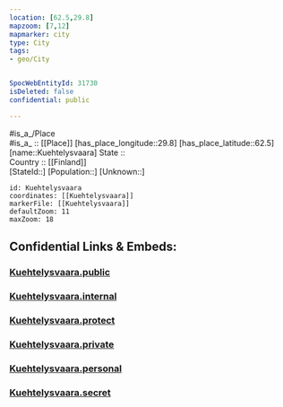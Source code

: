 ```yaml
---
location: [62.5,29.8] 
mapzoom: [7,12] 
mapmarker: city 
type: City
tags:
- geo/City


SpocWebEntityId: 31730
isDeleted: false
confidential: public

---
```

#is_a_/Place  
#is_a_ :: [[Place]] 
[has_place_longitude::29.8] 
[has_place_latitude::62.5] 
[name::Kuehtelysvaara] 
State ::  
Country :: [[Finland]]  
[StateId::] 
[Population::] 
[Unknown::] 


```leaflet
id: Kuehtelysvaara
coordinates: [[Kuehtelysvaara]] 
markerFile: [[Kuehtelysvaara]] 
defaultZoom: 11 
maxZoom: 18
```


## Confidential Links & Embeds: 

### [Kuehtelysvaara.public](/_public/\Earth\Continent\Europe\Europe~North\Finland\Provinces~Finland\Eastern_Finland\counties~Eastern_Finland\Karelia~North\CityKuehtelysvaara.public.md) 

### [Kuehtelysvaara.internal](/_internal/\Earth\Continent\Europe\Europe~North\Finland\Provinces~Finland\Eastern_Finland\counties~Eastern_Finland\Karelia~North\CityKuehtelysvaara.internal.md) 

### [Kuehtelysvaara.protect](/_protect/\Earth\Continent\Europe\Europe~North\Finland\Provinces~Finland\Eastern_Finland\counties~Eastern_Finland\Karelia~North\CityKuehtelysvaara.protect.md) 

### [Kuehtelysvaara.private](/_private/\Earth\Continent\Europe\Europe~North\Finland\Provinces~Finland\Eastern_Finland\counties~Eastern_Finland\Karelia~North\CityKuehtelysvaara.private.md) 

### [Kuehtelysvaara.personal](/_personal/\Earth\Continent\Europe\Europe~North\Finland\Provinces~Finland\Eastern_Finland\counties~Eastern_Finland\Karelia~North\CityKuehtelysvaara.personal.md) 

### [Kuehtelysvaara.secret](/_secret/\Earth\Continent\Europe\Europe~North\Finland\Provinces~Finland\Eastern_Finland\counties~Eastern_Finland\Karelia~North\CityKuehtelysvaara.secret.md)

